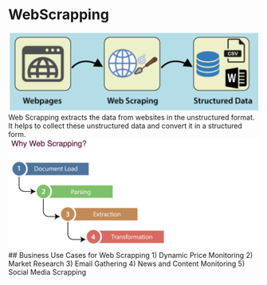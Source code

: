 # WebScrapping
<img src="./scraping.png">
Web Scrapping extracts the data from websites in the unstructured format. It helps to collect these unstructured data and convert it in a structured form.
<img src="./ScrappingProcess.png">
## Business Use Cases for Web Scrapping 
1) Dynamic Price Monitoring
2) Market Research
3) Email Gathering
4) News and Content Monitoring
5) Social Media Scrapping 